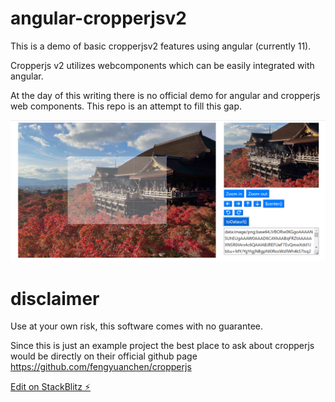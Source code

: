 # angular-cropperjsv2

This is a demo of basic cropperjsv2 features using angular (currently 11).

Cropperjs v2 utilizes webcomponents which can be easily integrated with angular. 

At the day of this writing there is no official demo for angular and cropperjs web components. 
This repo is an attempt to fill this gap. 

![Screenshot](docs/img/cropperjswc.png?raw=true "Title")

# disclaimer
Use at your own risk, this software comes with no guarantee. 

Since this is just an example project the best place to ask about cropperjs would be directly on their official
github page https://github.com/fengyuanchen/cropperjs

[Edit on StackBlitz ⚡️](https://stackblitz.com/github/choiley/cropperjsvs2-angular)
